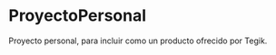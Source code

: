 ProyectoPersonal
================

Proyecto personal, para incluir como un producto ofrecido por Tegik.